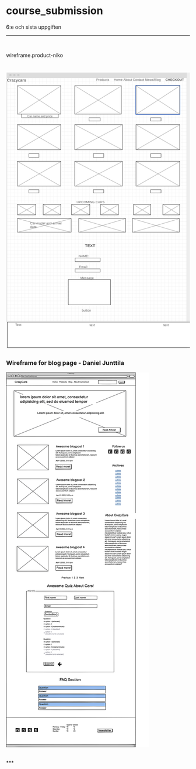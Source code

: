 # course_submission
6:e och sista uppgiften

***
<br>

wireframe.product-niko

![products](assets/images/wireframe.product-niko.png)
=======
### Wireframe for blog page - Daniel Junttila

![wireframe](assets/images/wireframe-blog-dan.png)


<br>
***